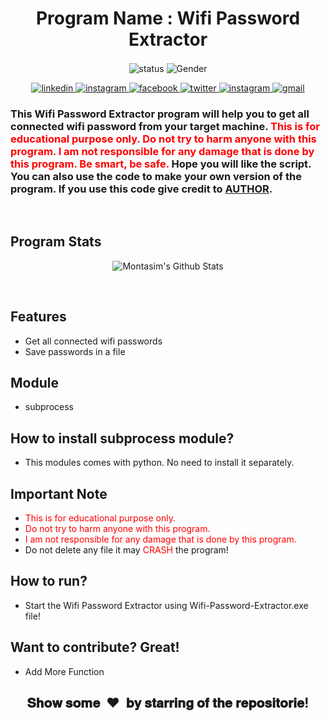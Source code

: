 <h1 align="center">Program Name : Wifi Password Extractor</h1>

<p align="center">
  <img align="center" alt="status" src="https://forthebadge.com/images/badges/built-with-love.svg" />
  <img align="center" alt="Gender" src="https://forthebadge.com/images/badges/made-with-python.svg" />
</p>

<p align="center">
  <a href="https://www.linkedin.com/in/montasim" target="_blank">
    <img alt="linkedin" src="https://img.shields.io/badge/linkedin-%230077B5.svg?&style=for-the-badge&logo=linkedin&logoColor=white&color=071A2C" alt="LinkedIn"/>
  </a>
  <a href="https://stackoverflow.com/users/10429621/coderaid" target="_blank">
    <img alt="instagram" src="https://img.shields.io/badge/stackoverflow-%23E4405F.svg?&style=for-the-badge&logo=stackoverflow&logoColor=white&color=071A2C"                           alt="stackoverflow"/>
  </a>
  <a href="https://www.facebook.com/mr.montasim/" target="_blank">
    <img alt="facebook" src="https://img.shields.io/badge/facebook-%231877F2.svg?&style=for-the-badge&logo=facebook&logoColor=white&color=071A2C" alt="Facebook"/>
  </a>
    <a href="https://twitter.com/montasimmamun" target="_blank">
    <img alt="twitter" src="https://img.shields.io/badge/twitter-%231DA1F2.svg?&style=for-the-badge&logo=twitter&logoColor=white&color=071A2C" alt="Twitter"/>
  </a>
  <a href="https://instagram.com/" target="_blank">
    <img alt="instagram" src="https://img.shields.io/badge/instagram-%23E4405F.svg?&style=for-the-badge&logo=instagram&logoColor=white&color=071A2C" alt="Instagram"/>
  </a>
  <a href="mailto:montasimmamun@gmail.com?">
    <img alt="gmail" src="https://img.shields.io/badge/gmail-%231877F2.svg?&style=for-the-badge&logo=gmail&logoColor=white&color=071A2C" alt="gmail"/>
  </a>
</p>


<h3 align="left">This Wifi Password Extractor program will help you to get all connected wifi password from your target machine. <font color='red'>This is for educational purpose only. Do not try to harm anyone with this program. I am not responsible for any damage that is done by this program. Be smart, be safe.</font> Hope you will like the script. You can also use the code to make your own version of the program. If you use this code give credit to <a href="https://montasim.github.io">AUTHOR</a>.</h3>


<br>

<h2 align="left">Program Stats</h2>
<p align="center">
  <img alt="Montasim's Github Stats" src = "https://github-readme-stats.vercel.app/api/pin/?username=montasim&repo=Wifi-Password-Extractor&show_icons=true&theme=radical&line_height=27&bg_color=0,EC6C6C,FFD479,FFFC79,73FA79&theme=graywhite">
</p>

<br>

<h2>Features</h2>

- Get all connected wifi passwords
- Save passwords in a file

 <h2>Module</h2>
 
 - subprocess
 

<h2>How to install subprocess module?</h2>

- This modules comes with python. No need to install it separately.

<h2>Important Note</h2>

- <font color='red'>This is for educational purpose only.</font>
- <font color='red'>Do not try to harm anyone with this program.</font>
- <font color='red'>I am not responsible for any damage that is done by this program.</font>
- Do not delete any file it may <font color='red'>CRASH</font> the program!


<h2>How to run?</h2>

- Start the Wifi Password Extractor using Wifi-Password-Extractor.exe file!

<h2>Want to contribute? Great!</h2>

 - Add More Function
 
 [//]: # "show some love paragraph"

<h2 align="center">𝐒𝐡𝐨𝐰 𝐬𝐨𝐦𝐞 &nbsp;❤️&nbsp; 𝐛𝐲 𝐬𝐭𝐚𝐫𝐫𝐢𝐧𝐠 𝐨𝐟 𝐭𝐡𝐞 𝐫𝐞𝐩𝐨𝐬𝐢𝐭𝐨𝐫𝐢𝐞!</h2>
